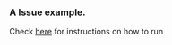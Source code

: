 ### A Issue example.
Check [here](https://github.com/FleekHQ/space-daemon/tree/master/examples/bucketIssues#issue-the-buckets-directory-returns-false-for-isdir) for instructions on how to run